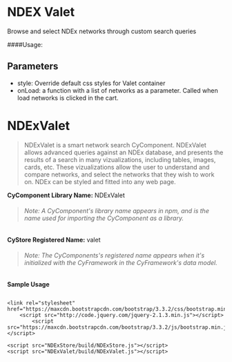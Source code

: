 
NDEX Valet
==========
Browse and select NDEx networks through custom search queries

####Usage:


Parameters
----------
- style: Override default css styles for Valet container
- onLoad: a function with a list of networks as a parameter. Called when load networks is clicked in the cart.



NDExValet
===
> NDExValet is a smart network search CyComponent. NDExValet allows advanced queries against an NDEx database, and presents the results of a search in many vizualizations, including tables, images, cards, etc. These vizualizations allow the user to understand and compare networks, and select the networks that they wish to work on. NDEx can be styled and fitted into any web page. 

__CyComponent Library Name:__ NDExValet
> ######  Note: A CyComponent's library name appears in npm, and is the name used for importing the CyComponent as a library.

__CyStore Registered Name:__ valet
> ######  Note: The CyComponents's registered name appears when it's initialized with the CyFramework in the CyFramework's data model.

__Sample Usage__
> ```javascript
<html>

  <head>
    <link href='https://fonts.googleapis.com/css?family=Roboto:300,400' rel='stylesheet' type='text/css'>
    <link href="https://fonts.googleapis.com/icon?family=Material+Icons" rel="stylesheet">
    <script src="https://cdnjs.cloudflare.com/ajax/libs/react/15.0.2/react-with-addons.js"></script>
    <script src="https://cdnjs.cloudflare.com/ajax/libs/react/15.0.2/react-dom.js"></script>

    <link rel="stylesheet" href="https://maxcdn.bootstrapcdn.com/bootstrap/3.3.2/css/bootstrap.min.css">
        <script src="http://code.jquery.com/jquery-2.1.3.min.js"></script>
            <script src="https://maxcdn.bootstrapcdn.com/bootstrap/3.3.2/js/bootstrap.min.js"></script>


  <script src="CyFramework/build/CyFramework.js"></script>
    <script src="NDExStore/build/NDExStore.js"></script>
    <script src="NDExValet/build/NDExValet.js"></script>
  </head>

  <body>
    <div id='valet'></div>
    <script>
      var cyto = CyFramework.config([NDExStore, NDExValet])
      
      cyto.render(NDExValet, document.getElementById('valet'), {
        style: {
          height: '80%',
          width: '90%'
        },
        onLoad: function(networkList) {}
      })
    </script>
  </body>

</html>
```

lucene
---
> The lucene store is an immutablejs map. The lucene store has a flag indicating whether the client is still searching fo networks (for displaying a spinner, etc). It also containers an error that is filled if the search fails, and a list of networks that contain the results of the previous search.

__Data model__
> ```javascript
  lucene: Map({
    searching: false,
    networkSummaries: Set(),
    error: null
  })
```

### Action Creators

__Registed Name:__ luceneActions
> The object under which the action creators are exported under. 

#### searchBegin()
> Sets the searching flag to true, use before beginning a search with searchFor/3

#### searchError(error)
> Called from searchFor/3, not normally used elsewhere, sets the error field with the value of error.
>
> __Params__
> - error: An error object that can be inspected to see the error reason of a failed lucene search.

#### seachFor(server, query, resultSize)
> Begins a lucene search agains the server with a query string, this search will either update networkSummaries or error, depending on the outcome of the search. Either way, it will then flip the searching flag to false.
>
> __Params__
> - server: A string, usually taken from the server store to reflect the store's choice of server.
> - query: A string, the lucene query to search against NDEx. 
> - resultSize(OPTIONAL): Default of 50, setting this to a high value will incease the searchTime. This is the max number of results returned by the lucene search.

server
---
> The server store is an immutable map. It containers information about the NDEx server to be used, the username and password, and the log in state of the user. If loggedIn is false, th userName and userPass fields are considered garbage. Actions allow setting the server name and address, and logging the user in and out.

__Data model__
> ```javascript
  lucene: Map({
    serverName: "Public NDEx",
    serverAddress: "http://public.ndexbio.org",
    userName: "",
    userPass: "",
    loggedIn: false
  })
```

### Action Creators

__Registed Name:__ serverActions
> The object under which the action creators are exported under. 

#### setServer(name, address)
> Set the server name and address.
>
> __Params__
> - name: A string, a human readable identifier for the server.
> - address: The url of the NDEx server.

#### login(name, pass)
> Sets loggedIn to true, and adds the users credentials (unencrypted).
>
> __Params__
> - name: The user's NDEx username
> - pass: The user's NDEx password 

#### logout()
> Sets the loggedIn flag to false.
